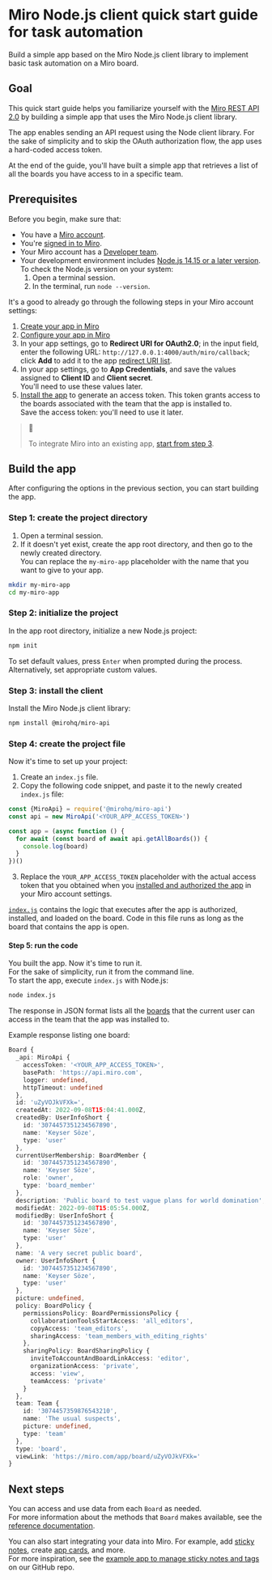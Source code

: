 # Miro Node.js client quick start guide for task automation

Build a simple app based on the Miro Node.js client library to implement basic task automation on a Miro board.

## Goal

This quick start guide helps you familiarize yourself with the [Miro REST API 2.0](https://developers.miro.com/reference/api-reference) by building a simple app that uses the Miro Node.js client library.

The app enables sending an API request using the Node client library. For the sake of simplicity and to skip the OAuth authorization flow, the app uses a hard-coded access token.

At the end of the guide, you'll have built a simple app that retrieves a list of all the boards you have access to in a specific team.

## Prerequisites

Before you begin, make sure that:

- You have a [Miro account](https://miro.com/signup/).
- You're [signed in to Miro](https://miro.com/login/).
- Your Miro account has a [Developer team](https://developers.miro.com/docs/rest-api-build-your-first-hello-world-app#step-1-create-a-developer-team-in-miro).
- Your development environment includes [Node.js 14.15 or a later version](https://nodejs.org/en/download/). \
  To check the Node.js version on your system:
  1. Open a terminal session.
  2. In the terminal, run `node --version`.

It's a good to already go through the following steps in your Miro account settings:

1. [Create your app in Miro](https://developers.miro.com/docs/rest-api-build-your-first-hello-world-app#step-2-create-your-app-in-miro)
2. [Configure your app in Miro](https://developers.miro.com/docs/rest-api-build-your-first-hello-world-app#step-3-configure-your-app-in-miro)
3. In your app settings, go to **Redirect URI for OAuth2.0**; in the input field, enter the following URL: `http://127.0.0.1:4000/auth/miro/callback`; click **Add** to add it to the app [redirect URI list](https://www.oauth.com/oauth2-servers/redirect-uris/).
4. In your app settings, go to **App Credentials**, and save the values assigned to **Client ID** and **Client secret**. \
   You'll need to use these values later.
5. [Install the app](https://developers.miro.com/docs/rest-api-build-your-first-hello-world-app#step-4-install-the-app) to generate an access token. This token grants access to the boards associated with the team that the app is installed to. \
   Save the access token: you'll need to use it later.

> 📘
>
> To integrate Miro into an existing app, [start from step 3](#step-3-install-the-client).

## Build the app

After configuring the options in the previous section, you can start building the app.

### Step 1: create the project directory

1. Open a terminal session.
2. If it doesn't yet exist, create the app root directory, and then go to the newly created directory. \
   You can replace the `my-miro-app` placeholder with the name that you want to give to your app.

```bash
mkdir my-miro-app
cd my-miro-app
```

### Step 2: initialize the project

In the app root directory, initialize a new Node.js project:

```bash
npm init
```

To set default values, press `Enter` when prompted during the process. \
Alternatively, set appropriate custom values.

### Step 3: install the client

Install the Miro Node.js client library:

```bash
npm install @mirohq/miro-api
```

### Step 4: create the project file

Now it's time to set up your project:

1. Create an `index.js` file.
2. Copy the following code snippet, and paste it to the newly created `index.js` file:

```javascript
const {MiroApi} = require('@mirohq/miro-api')
const api = new MiroApi('<YOUR_APP_ACCESS_TOKEN>')

const app = (async function () {
  for await (const board of await api.getAllBoards()) {
    console.log(board)
  }
})()
```

3. Replace the `YOUR_APP_ACCESS_TOKEN` placeholder with the actual access token that you obtained when you [installed and authorized the app](#prerequisites) in your Miro account settings.

[`index.js`](https://developers.miro.com/docs/app-panels-and-modals#headless) contains the logic that executes after the app is authorized, installed, and loaded on the board. Code in this file runs as long as the board that contains the app is open.

#### Step 5: run the code

You built the app. Now it's time to run it. \
For the sake of simplicity, run it from the command line. \
To start the app, execute `index.js` with Node.js:

```bash
node index.js
```

The response in JSON format lists all the [boards](https://miroapp.github.io/api-clients/classes/index._internal_.Board.html) that the current user can access in the team that the app was installed to.

Example response listing one board:

```typescript
Board {
  _api: MiroApi {
    accessToken: '<YOUR_APP_ACCESS_TOKEN>',
    basePath: 'https://api.miro.com',
    logger: undefined,
    httpTimeout: undefined
  },
  id: 'uZyVOJkVFXk=',
  createdAt: 2022-09-08T15:04:41.000Z,
  createdBy: UserInfoShort {
    id: '3074457351234567890',
    name: 'Keyser Söze',
    type: 'user'
  },
  currentUserMembership: BoardMember {
    id: '3074457351234567890',
    name: 'Keyser Söze',
    role: 'owner',
    type: 'board_member'
  },
  description: 'Public board to test vague plans for world domination',
  modifiedAt: 2022-09-08T15:05:54.000Z,
  modifiedBy: UserInfoShort {
    id: '3074457351234567890',
    name: 'Keyser Söze',
    type: 'user'
  },
  name: 'A very secret public board',
  owner: UserInfoShort {
    id: '3074457351234567890',
    name: 'Keyser Söze',
    type: 'user'
  },
  picture: undefined,
  policy: BoardPolicy {
    permissionsPolicy: BoardPermissionsPolicy {
      collaborationToolsStartAccess: 'all_editors',
      copyAccess: 'team_editors',
      sharingAccess: 'team_members_with_editing_rights'
    },
    sharingPolicy: BoardSharingPolicy {
      inviteToAccountAndBoardLinkAccess: 'editor',
      organizationAccess: 'private',
      access: 'view',
      teamAccess: 'private'
    }
  },
  team: Team {
    id: '3074457359876543210',
    name: 'The usual suspects',
    picture: undefined,
    type: 'team'
  },
  type: 'board',
  viewLink: 'https://miro.com/app/board/uZyVOJkVFXk='
}
```

## Next steps

You can access and use data from each `Board` as needed. \
For more information about the methods that `Board` makes available, see the [reference documentation](https://miroapp.github.io/api-clients/classes/index._internal_.Board.html).

You can also start integrating your data into Miro. For example, add [sticky notes](https://miroapp.github.io/api-clients/classes/index._internal_.StickyNoteItem.html), create [app cards](https://miroapp.github.io/api-clients/classes/index._internal_.AppCardItem.html), and more. \
For more inspiration, see the [example app to manage sticky notes and tags](https://github.com/miroapp/app-examples/tree/main/examples/node-stickies-csv) on our GitHub repo.
